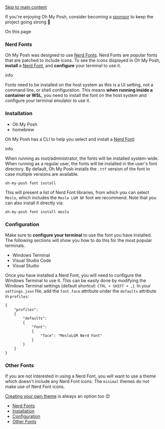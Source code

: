 [Skip to main content](https://ohmyposh.dev/docs/installation/fonts#__docusaurus_skipToContent_fallback)

If you're enjoying Oh My Posh, consider becoming a [sponsor](https://github.com/sponsors/JanDeDobbeleer) to keep the project going strong 💪

On this page

### Nerd Fonts [​](https://ohmyposh.dev/docs/installation/fonts\#nerd-fonts "Direct link to Nerd Fonts")

Oh My Posh was designed to use [Nerd Fonts](https://www.nerdfonts.com/). Nerd Fonts are popular fonts that are patched to include icons.
To see the icons displayed in Oh My Posh, **install** a [Nerd Font](https://www.nerdfonts.com/), and **configure** your terminal to use it.

info

Fonts need to be installed on the host system as this is a UI setting, not a command line, or shell configuration.
This means **when running inside a container or WSL**, you need to install the font on the host system and configure
your terminal emulator to use it.

### Installation [​](https://ohmyposh.dev/docs/installation/fonts\#installation "Direct link to Installation")

- Oh My Posh
- homebrew

Oh My Posh has a CLI to help you select and install a [Nerd Font](https://www.nerdfonts.com/):

info

When running as root/administrator, the fonts will be installed system-wide.
When running as a regular user, the fonts will be installed in the user's font directory.
By default, Oh My Posh installs the `.ttf` version of the font in case multiple versions are available.

```codeBlockLines_e6Vv
oh-my-posh font install

```

This will present a list of Nerd Font libraries, from which you can select `Meslo`, which includes the `Meslo LGM NF` font we recommend. Note that you can also install it directly via:

```codeBlockLines_e6Vv
oh-my-posh font install meslo

```

### Configuration [​](https://ohmyposh.dev/docs/installation/fonts\#configuration "Direct link to Configuration")

Make sure to **configure your terminal** to use the font you have installed. The following sections will show you how to do this for the most popular terminals.

- Windows Terminal
- Visual Studio Code
- Visual Studio

Once you have installed a Nerd Font, you will need to configure the Windows Terminal to use it. This can be easily done
by modifying the Windows Terminal settings (default shortcut: `CTRL + SHIFT + ,`). In your `settings.json` file, add the
`font.face` attribute under the `defaults` attribute in `profiles`:

```codeBlockLines_e6Vv
{
    "profiles":
    {
        "defaults":
        {
            "font":
            {
                "face": "MesloLGM Nerd Font"
            }
        }
    }
}

```

### Other Fonts [​](https://ohmyposh.dev/docs/installation/fonts\#other-fonts "Direct link to Other Fonts")

If you are not interested in using a Nerd Font, you will want to use a theme which doesn't include any Nerd Font icons.
The `minimal` themes do not make use of Nerd Font icons.

[Creating your own theme](https://ohmyposh.dev/docs/installation/customize) is always an option too 😊

- [Nerd Fonts](https://ohmyposh.dev/docs/installation/fonts#nerd-fonts)
- [Installation](https://ohmyposh.dev/docs/installation/fonts#installation)
- [Configuration](https://ohmyposh.dev/docs/installation/fonts#configuration)
- [Other Fonts](https://ohmyposh.dev/docs/installation/fonts#other-fonts)